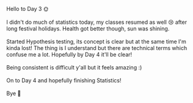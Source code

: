 Hello to Day 3 🌞
<br><br>
I didn't do much of statistics today, my classes resumed as well 😢 after long festival holidays. Health got better though, sun was shining.
<br><br>
Started Hypothesis testing, its concept is clear but at the same time I'm kinda lost! The thing is I understand but there are technical terms which confuse me a lot. Hopefully by Day 4 it'll be clear!
<br><br>
Being consistent is difficult y'all but it feels amazing :)
<br><br>
On to Day 4 and hopefully finishing Statistics!
<br><br>
Bye 👋
